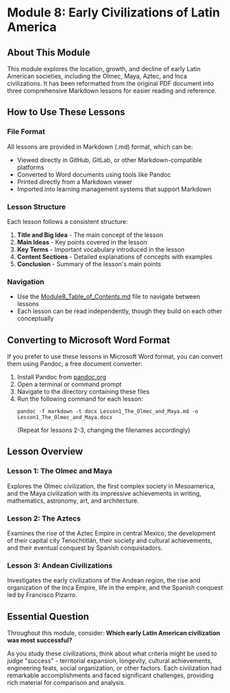 # Module 8: Early Civilizations of Latin America

## About This Module
This module explores the location, growth, and decline of early Latin American societies, including the Olmec, Maya, Aztec, and Inca civilizations. It has been reformatted from the original PDF document into three comprehensive Markdown lessons for easier reading and reference.

## How to Use These Lessons

### File Format
All lessons are provided in Markdown (.md) format, which can be:
- Viewed directly in GitHub, GitLab, or other Markdown-compatible platforms
- Converted to Word documents using tools like Pandoc
- Printed directly from a Markdown viewer
- Imported into learning management systems that support Markdown

### Lesson Structure
Each lesson follows a consistent structure:
1. **Title and Big Idea** - The main concept of the lesson
2. **Main Ideas** - Key points covered in the lesson
3. **Key Terms** - Important vocabulary introduced in the lesson
4. **Content Sections** - Detailed explanations of concepts with examples
5. **Conclusion** - Summary of the lesson's main points

### Navigation
- Use the [Module8_Table_of_Contents.md](Module8_Table_of_Contents.md) file to navigate between lessons
- Each lesson can be read independently, though they build on each other conceptually

## Converting to Microsoft Word Format

If you prefer to use these lessons in Microsoft Word format, you can convert them using Pandoc, a free document converter:

1. Install Pandoc from [pandoc.org](https://pandoc.org/installing.html)
2. Open a terminal or command prompt
3. Navigate to the directory containing these files
4. Run the following command for each lesson:
   ```
   pandoc -f markdown -t docx Lesson1_The_Olmec_and_Maya.md -o Lesson1_The_Olmec_and_Maya.docx
   ```
   (Repeat for lessons 2-3, changing the filenames accordingly)

## Lesson Overview

### Lesson 1: The Olmec and Maya
Explores the Olmec civilization, the first complex society in Mesoamerica, and the Maya civilization with its impressive achievements in writing, mathematics, astronomy, art, and architecture.

### Lesson 2: The Aztecs
Examines the rise of the Aztec Empire in central Mexico, the development of their capital city Tenochtitlán, their society and cultural achievements, and their eventual conquest by Spanish conquistadors.

### Lesson 3: Andean Civilizations
Investigates the early civilizations of the Andean region, the rise and organization of the Inca Empire, life in the empire, and the Spanish conquest led by Francisco Pizarro.

## Essential Question
Throughout this module, consider: **Which early Latin American civilization was most successful?**

As you study these civilizations, think about what criteria might be used to judge "success" - territorial expansion, longevity, cultural achievements, engineering feats, social organization, or other factors. Each civilization had remarkable accomplishments and faced significant challenges, providing rich material for comparison and analysis.